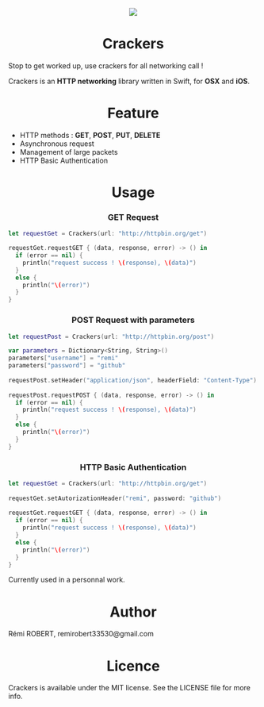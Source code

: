 <p align="center">
  <img src ="https://raw.githubusercontent.com/remirobert/Crackers/master/ressources/logo.gif"/>
  <h1 align="center">Crackers</h1>
</p>

Stop to get worked up, use crackers for all networking call !

Crackers is an **HTTP networking** library written in Swift, for **OSX** and **iOS**.

<h1 align="center">Feature</h1>

 - HTTP methods : **GET**, **POST**, **PUT**, **DELETE**
 - Asynchronous request
 - Management of large packets
 - HTTP Basic Authentication

<h1 align="center">Usage</h1>
<h3 align="center">GET Request</h3>

```Swift
let requestGet = Crackers(url: "http://httpbin.org/get")

requestGet.requestGET { (data, response, error) -> () in
  if (error == nil) {
    println("request success ! \(response), \(data)")
  }
  else {
    println("\(error)")
  }
}
```

<h3 align="center">POST Request with parameters</h3>

```Swift
let requestPost = Crackers(url: "http://httpbin.org/post")

var parameters = Dictionary<String, String>()
parameters["username"] = "remi"
parameters["password"] = "github"
        
requestPost.setHeader("application/json", headerField: "Content-Type")
        
requestPost.requestPOST { (data, response, error) -> () in
  if (error == nil) {
    println("request success ! \(response), \(data)")
  }
  else {
    println("\(error)")
  }
}
```

<h3 align="center">HTTP Basic Authentication</h3>

```Swift
let requestGet = Crackers(url: "http://httpbin.org/get")
        
requestGet.setAutorizationHeader("remi", password: "github")
        
requestGet.requestGET { (data, response, error) -> () in
  if (error == nil) {
    println("request success ! \(response), \(data)")
  }
  else {
    println("\(error)")
  }
}
```

Currently used in a personnal work.

<h1 align="center">Author</h1>
Rémi ROBERT, remirobert33530@gmail.com

<h1 align="center">Licence</h1>
Crackers is available under the MIT license. See the LICENSE file for more info.
